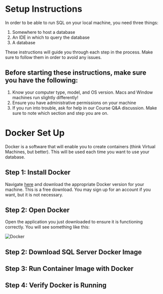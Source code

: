 Setup Instructions
======
In order to be able to run SQL on your local machine, you need three things:
1. Somewhere to host a database
2. An IDE in which to query the database
3. A database

These instructions will guide you through each step in the process. Make sure to follow them in order to avoid any issues.

Before starting these instructions, make sure you have the following:
------
1. Know your computer type, model, and OS version. Macs and Window machines run slightly differently!
2. Ensure you have administrative permissions on your machine
3. If you run into trouble, ask for help in our Course Q&A discussion. Make sure to note which section and step you are on.

Docker Set Up
======
Docker is a software that will enable you to create containers (think Virtual Machines, but better). This will be used each time you want to use your database.

Step 1: Install Docker
------
Navigate  [here](https://docs.docker.com/get-docker/) and download the appropriate Docker version for your machine. This is a free download. You may sign up for an account if you want, but it is not necessary.

Step 2: Open Docker
------
Open the application you just downloaded to ensure it is functioning correctly. You will see something like this:

![Docker](https://ibb.co/vw9Vm7p)


Step 2: Download SQL Server Docker Image
------

Step 3: Run Container Image with Docker
------

Step 4: Verify Docker is Running
------

